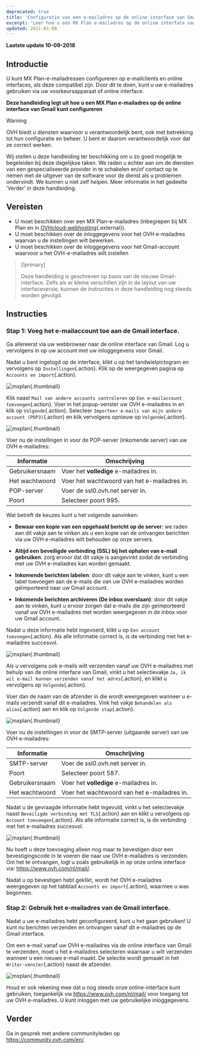```yaml
---
deprecated: true
title: 'Configuratie van een e-mailadres op de online interface van Gmail'
excerpt: 'Leer hoe u een MX Plan e-mailadres op de online interface van Gmail kunt configureren'
updated: 2021-01-08
---
```


**Laatste update 10-09-2018**

## Introductie

U kunt MX Plan-e-mailadressen configureren op e-mailclients en online interfaces, als deze compatibel zijn. Door dit te doen, kunt u uw e-mailadres gebruiken via uw voorkeursapparaat of online interface.

**Deze handleiding legt uit hoe u een MX Plan e-mailadres op de online interface van Gmail kunt configureren**

> [!warning] 
> 
> OVH biedt u diensten waarvoor u verantwoordelijk bent, ook met betrekking tot hun configuratie en beheer. U bent er daarom verantwoordelijk voor dat ze correct werken.
> 
> Wij stellen u deze handleiding ter beschikking om u zo goed mogelijk te begeleiden bij deze dagelijkse taken. We raden u echter aan om de diensten van een gespecialiseerde provider in te schakelen en/of contact op te nemen met de uitgever van de software voor de dienst als u problemen ondervindt. We kunnen u niet zelf helpen. Meer informatie in het gedeelte ‘Verder’ in deze handleiding.
> 

## Vereisten

- U moet beschikken over een MX Plan-e-mailadres (inbegrepen bij MX Plan en in [OVHcloud-webhosting](https://www.ovhcloud.com/nl/web-hosting/){.external}).
- U moet beschikken over de inloggegevens voor het OVH e-mailadres waarvan u de instellingen wilt bewerken.
- U moet beschikken over de inloggegevens voor het Gmail-account waarvoor u het OVH-e-mailadres wilt instellen

> [!primary]
> 
> Deze handleiding is geschreven op basis van de nieuwe Gmail-interface. Zelfs als er kleine verschillen zijn in de layout van uw interfaceversie, kunnen de instructies in deze handleiding nog steeds worden gevolgd.
>

## Instructies

### Stap 1: Voeg het e-mailaccount toe aan de Gmail interface.

Ga allereerst via uw webbrowser naar de online interface van Gmail. Log u vervolgens in op uw account met uw inloggegevens voor Gmail.

Nadat u bent ingelogd op de interface, klikt u op het tandwielpictogram en vervolgens op `Instellingen`{.action}. Klik op de weergegeven pagina op `Accounts en import`{.action}. 

![mxplan](images/configuration-gmail-web-step1.png){.thumbnail}

Klik naast `Mail van andere accounts controleren` op `Een e-mailaccount toevoegen`{.action}. Voer in het popup-venster uw OVH e-mailadres in en klik op `Volgende`{.action}. Selecteer `Importeer e-mails van mijn andere account (POP3)`{.action} en klik vervolgens opnieuw op `Volgende`{.action}.

![mxplan](images/configuration-gmail-web-step2.png){.thumbnail}

Voer nu de instellingen in voor de POP-server (inkomende server) van uw OVH e-mailadres:

|Informatie|Omschrijving| 
|---|---| 
|Gebruikersnaam|Voer het **volledige** e-mailadres in.|  
|Het wachtwoord|Voer het wachtwoord van het e-mailadres in. |
|POP-server|Voer de ssl0.ovh.net server in.|
|Poort|Selecteer poort 995.|

Wat betreft de keuzes kunt u het volgende aanvinken:

- **Bewaar een kopie van een opgehaald bericht op de server**: we raden aan dit vakje aan te vinken als u een kopie van de ontvangen berichten via uw OVH e-mailadres wilt behouden op onze servers.

- **Altijd een beveiligde verbinding (SSL) bij het ophalen van e-mail gebruiken**: zorg ervoor dat dit vakje is aangevinkt zodat de verbinding met uw OVH e-mailadres kan worden gemaakt.

- **Inkomende berichten labelen**: door dit vakje aan te vinken, kunt u een label toevoegen aan de e-mails die van uw OVH e-mailadres worden geïmporteerd naar uw Gmail account.

- **Inkomende berichten archiveren (De inbox overslaan)**: door dit vakje aan te vinken, kunt u ervoor zorgen dat e-mails die zijn geïmporteerd vanaf uw OVH e-mailadres niet worden weergegeven in de inbox voor uw Gmail account.

Nadat u deze informatie hebt ingevoerd, klikt u op `Een account toevoegen`{.action}. Als alle informatie correct is, is de verbinding met het e-mailadres succesvol. 

![mxplan](images/configuration-gmail-web-step3.png){.thumbnail}

Als u vervolgens ook e-mails wilt verzenden vanaf uw OVH e-mailadres met behulp van de online interface van Gmail, vinkt u het selectievakje `Ja, ik wil e-mail kunnen verzenden vanaf het adres`{.action}, en klikt u vervolgens op `Volgende`{.action}. 

Voer dan de naam van de afzender in die wordt weergegeven wanneer u e-mails verzendt vanaf dit e-mailadres. Vink het vakje `Behandelen als alias`{.action} aan en klik op `Volgende stap`{.action}.

![mxplan](images/configuration-gmail-web-step4.png){.thumbnail}

Voer nu de instellingen in voor de SMTP-server (uitgaande server) van uw OVH e-mailadres:

|Informatie|Omschrijving| 
|---|---| 
|SMTP-server|Voer de ssl0.ovh.net server in.|  
|Poort|Selecteer poort 587.|
|Gebruikersnaam|Voer het **volledige** e-mailadres in.|  
|Het wachtwoord|Voer het wachtwoord van het e-mailadres in. |

Nadat u de gevraagde informatie hebt ingevuld, vinkt u het selectievakje naast `Beveiligde verbinding met TLS`{.action} aan en klikt u vervolgens op `Account toevoegen`{.action}. Als alle informatie correct is, is de verbinding met het e-mailadres succesvol. 

![mxplan](images/configuration-gmail-web-step5.png){.thumbnail}

Nu hoeft u deze toevoeging alleen nog maar te bevestigen door een bevestigingscode in te voeren die naar uw OVH e-mailadres is verzonden. Om het te ontvangen, logt u zoals gebruikelijk in op onze online interface via: <https://www.ovh.com/nl/mail/>. 

Nadat u op bevestigen hebt geklikt, wordt het OVH e-mailadres weergegeven op het tabblad `Accounts en import`{.action}, waarmee u was begonnen.

### Stap 2: Gebruik het e-mailadres van de Gmail interface.

Nadat u uw e-mailadres hebt geconfigureerd, kunt u het gaan gebruiken! U kunt nu berichten verzenden en ontvangen vanaf dit e-mailadres op de Gmail interface.

Om een e-mail vanaf uw OVH e-mailadres via de online interface van Gmail te verzenden, moet u het e-mailadres selecteren waarnaar u wilt verzenden wanneer u een nieuwe e-mail maakt. De selectie wordt gemaakt in het `Writer-venster`{.action} naast de afzender.

![mxplan](images/configuration-gmail-web-step6.png){.thumbnail}

Houd er ook rekening mee dat u nog steeds onze online-interface kunt gebruiken, toegankelijk via <https://www.ovh.com/nl/mail/> voor toegang tot uw OVH e-mailadres. U kunt inloggen met uw gebruikelijke inloggegevens.

## Verder

Ga in gesprek met andere communityleden op <https://community.ovh.com/en/>.